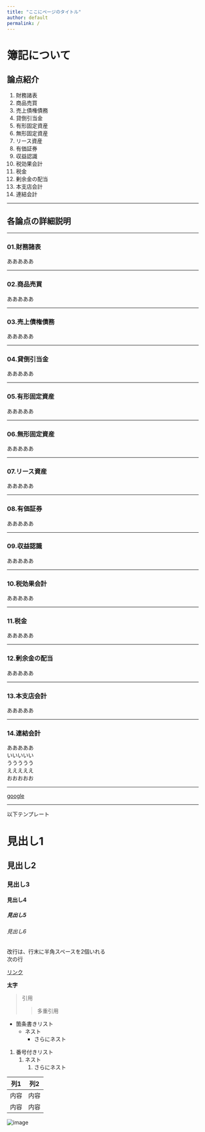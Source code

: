 ```yaml
---
title: "ここにページのタイトル"
author: default
permalink: /
---
```


# 簿記について

## 論点紹介
1. 財務諸表
2. 商品売買
3. 売上債権債務
4. 貸倒引当金
5. 有形固定資産
6. 無形固定資産
7. リース資産
8. 有価証券
9. 収益認識
10. 税効果会計
11. 税金
12. 剰余金の配当
13. 本支店会計
14. 連結会計
---

## 各論点の詳細説明

---

### 01.財務諸表  
あああああ

---

### 02.商品売買  
あああああ

---

### 03.売上債権債務
あああああ

---

### 04.貸倒引当金
あああああ

---

### 05.有形固定資産
あああああ

---

### 06.無形固定資産
あああああ

---

### 07.リース資産
あああああ

---

### 08.有価証券
あああああ

---

### 09.収益認識
あああああ

---

### 10.税効果会計
あああああ

---

### 11.税金
あああああ

---

### 12.剰余金の配当
あああああ

---

### 13.本支店会計
あああああ

---

### 14.連結会計
あああああ  
いいいいい  
ううううう  
えええええ  
おおおおお

---

[google](https://www.google.com/?hl=ja)



---

以下テンプレート

# 見出し1
## 見出し2
### 見出し3
#### 見出し4
##### 見出し5
###### 見出し6

改行は、行末に半角スペースを2個いれる  
次の行

[リンク](https://www.google.co.jp/)

**太字**

> 引用
>> 多重引用


- 箇条書きリスト
  - ネスト
    - さらにネスト


1. 番号付きリスト
   1. ネスト
      1. さらにネスト

  
| 列1  | 列2  |
|-----|-----|
| 内容  | 内容  |
| 内容  | 内容  |

![image](/220422_GitHubPages/assets/images/logo-150.png)
